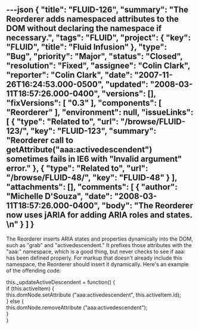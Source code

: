 ---json
{
  "title": "FLUID-126",
  "summary": "The Reorderer adds namespaced attributes to the DOM without declaring the namespace if necessary.",
  "tags": "FLUID",
  "project": {
    "key": "FLUID",
    "title": "Fluid Infusion"
  },
  "type": "Bug",
  "priority": "Major",
  "status": "Closed",
  "resolution": "Fixed",
  "assignee": "Colin Clark",
  "reporter": "Colin Clark",
  "date": "2007-11-26T16:24:53.000-0500",
  "updated": "2008-03-11T18:57:26.000-0400",
  "versions": [],
  "fixVersions": [
    "0.3"
  ],
  "components": [
    "Reorderer"
  ],
  "environment": null,
  "issueLinks": [
    {
      "type": "Related to",
      "url": "/browse/FLUID-123/",
      "key": "FLUID-123",
      "summary": "Reorderer call to getAttribute(\"aaa:activedescendent\") sometimes fails in IE6 with \"Invalid argument\" error."
    },
    {
      "type": "Related to",
      "url": "/browse/FLUID-48/",
      "key": "FLUID-48"
    }
  ],
  "attachments": [],
  "comments": [
    {
      "author": "Michelle D'Souza",
      "date": "2008-03-11T18:57:26.000-0400",
      "body": "The Reorderer now uses jARIA for adding ARIA roles and states.&#x20;\n"
    }
  ]
}
---
The Reorderer inserts ARIA states and properties dynamically into the DOM, such as "grab" and "activedescendent." It prefixes those attributes with the "aaa:" namespace, which is a good thing, but never checks to see if aaa: has been defined properly. For markup that doesn't already include this namespace, the Reorderer should insert it dynamically. Here's an example of the offending code:

this.\_updateActiveDescendent = function() {\
if (this.activeItem) {\
this.domNode.setAttribute ("aaa:activedescendent", this.activeItem.id);\
} else {\
this.domNode.removeAttribute ("aaa:activedescendent");\
}\
}

        